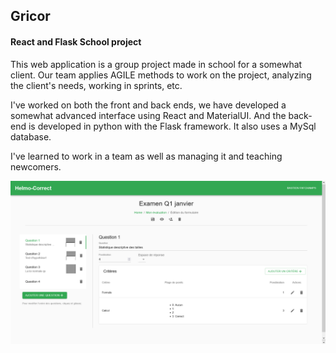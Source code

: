 ## Gricor
#### React and Flask School project

This web application is a group project made in school for a somewhat client.
Our team applies AGILE methods to work on the project, analyzing the client's needs, working in sprints, etc.

I've worked on both the front and back ends, we have developed a somewhat advanced interface using React and MaterialUI. And the back-end is developed in python with the Flask framework. It also uses a MySql database.

I've learned to work in a team as well as managing it and teaching newcomers.

![](./media/gricor_1.png)